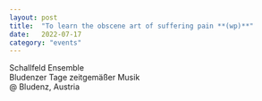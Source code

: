 ```yaml
---
layout: post
title:  "To learn the obscene art of suffering pain **(wp)**"
date:   2022-07-17
category: "events"
---
```

Schallfeld Ensemble <br>
Bludenzer Tage zeitgemäßer Musik <br>
@ Bludenz, Austria

